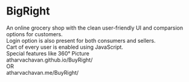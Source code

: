 # BigRight <br>
An online grocery shop with the clean user-friendly UI and comparsion
options for customers. <br>
Login option is also present for both consumers and sellers.<br>
Cart of every user is enabled using JavaScript.<br>
Special features like 360° Picture<br>
atharvachavan.github.io/BuyRight/
<br> OR <br>
atharvachavan.me/BuyRight/
